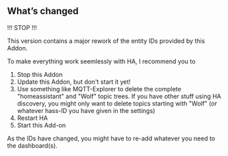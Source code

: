 ## What’s changed

!!! STOP !!!

This version contains a major rework of the entity IDs provided by this Addon.

To make everything work seemlessly with HA, I recommend you to

1. Stop this Addon
2. Update this Addon, but don't start it yet!
3. Use something like MQTT-Explorer to delete the complete "homeassistant" and "Wolf" topic trees.
If you have other stuff using HA discovery, you might only want to delete topics starting with "Wolf" (or whatever hass-ID you have given in the settings)
4. Restart HA
5. Start this Add-on

As the IDs have changed, you might have to re-add whatever you need to the dashboard(s).
  
